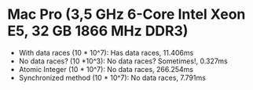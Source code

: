# Mac Pro (3,5 GHz 6-Core Intel Xeon E5, 32 GB 1866 MHz DDR3)

- With data races (10 * 10^7): Has data races, 11.406ms
- No data races? (10 *10^3): No data races? Sometimes!, 0.327ms
- Atomic Integer (10 * 10^7): No data races, 266.254ms
- Synchronized method (10 * 10^7): No data races, 7.791ms